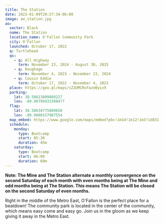 ```yaml
---
title: The Station
date: 2023-01-09T20:27:34-06:00
image: ao_station.jpg
ao:
  sector: Black
  name: The Station
  location_name: O'Fallon Community Park
  city: O'Fallon
  launched: October 17, 2022
  q: Turtlehead
  qs:
    - q: All Highway
      term: November 23, 2024 - August 30, 2025
    - q: Roughage
      term: November 4, 2023 - November 23, 2024
    - q: Cousin Eddie
      term: October 17, 2022 - November 4, 2023
  place: https://goo.gl/maps/sZ3UMCRofazeByix9
  parking:
    lat: 38.58613809860227
    lon: -89.90799433308477
  flag:
    lat: 38.58634775889658
    lon: -89.9080157907554
  map_embed: https://www.google.com/maps/embed?pb=!1m14!1m12!1m3!1d831.4552963298253!2d-89.90823304967039!3d38.58632364799388!2m3!1f0!2f0!3f0!3m2!1i1024!2i768!4f13.1!5e1!3m2!1sen!2sus!4v1728266822772!5m2!1sen!2sus
  schedule:
    monday:
      type: Bootcamp
      start: 05:30
      duration: 45m
    saturday:
      type: Bootcamp
      start: 06:00
      duration: 60m
---
```

**Note: The Mine and The Station alternate a monthly convergence on the second Saturday of each month with even months being at The Mine and odd months being at The Station. This means The Station will be closed on the second Saturday of even months.**

Right in the middle of the Metro East, O'Fallon is the perfect place for a beatdown!
The community park is located in the center of the community, which means easy come and easy go.
Join us in the gloom as we keep giving it away in the Metro East.
